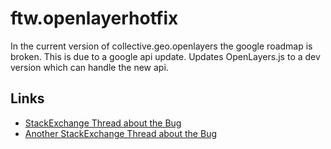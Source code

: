 # ftw.openlayerhotfix

In the current version of collective.geo.openlayers the google roadmap is broken. This is due to a google api update.
Updates OpenLayers.js to a dev version which can handle the new api.

## Links

 - [StackExchange Thread about the Bug](http://gis.stackexchange.com/questions/160444/google-maps-roadmap-doesnt-show-on-ol-unless-i-change-base-layer-and-re-apply)
 - [Another StackExchange Thread about the Bug](http://gis.stackexchange.com/questions/157849/openlayers-google-maps-terrain-not-showing-as-basemap?rq=1)

